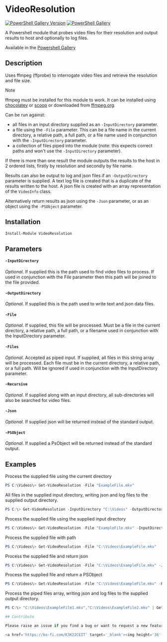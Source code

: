 # VideoResolution

[![PowerShell Gallery Version](https://img.shields.io/powershellgallery/v/VideoResolution?label=VideoResolution&logo=powershell&style=plastic)](https://www.powershellgallery.com/packages/VideoResolution)
[![PowerShell Gallery](https://img.shields.io/powershellgallery/dt/VideoResolution?style=plastic)](https://www.powershellgallery.com/packages/VideoResolution)

A Powershell module that probes video files for their resolution and output results to host and optionally to log files.

Available in the [Powershell Gallery](https://www.powershellgallery.com/packages/VideoResolution)

## Description
Uses ffmpeg (ffprobe) to interrogate video files and retrieve the resolution and file size.

> [!NOTE]
> ffmpeg must be installed for this module to work. It can be installed using [chocolatey](https://chocolatey.org/packages/ffmpeg) or [scoop](https://scoop.sh/) or downloaded from [ffmpeg.org](https://ffmpeg.org/download.html).

Can be run against: 

* all files in an input directory supplied as an `-InputDirectory` parameter.
* a file using the `-File` parameter. This can be a file name in the current directory, a relative path, a full path, or a file name used in conjunction with the `-InputDirectory` parameter.
* a collection of files piped into the module (note: this expects correct paths and won't use the `-InputDirectory` parameter).

If there is more than one result the module outputs the results to the host in 2 ordered lists, firstly by resolution and secondly by file name.

Results can also be output to log and json files if an `-OutputDirectory` parameter is supplied.
A text log file is created that is a duplicate of the results written to the host.
A json file is created with an array representation of the `VideoInfo` class.

Alternatively return results as json using the `-Json` parameter, or as an object using the `-PSObject` parameter.

## Installation

```powershell
Install-Module VideoResolution
```

## Parameters

#### `-InputDirectory`
*Optional*. If supplied this is the path used to find video files to process. If used in conjunction with the File
parameter then this path will be joined to the file provided.

#### `-OutputDirectory`
*Optional*. If supplied this is the path used to write text and json data files.

#### `-File`
*Optional*. If supplied, this file will be processed. Must be a file in the current directory, a relative path, a full
path, or a filename used in conjunction with the InputDirectory parameter.

#### `-Files`
*Optional*. Accepted as piped input. If supplied, all files in this string array will be processed. Each file must be
in the current directory, a relative path, or a full path. Will be ignored if used in conjunction with the
InputDirectory parameter.

#### `-Recursive`
*Optional*. If supplied along with an input directory, all sub-directories will also be searched for video files.

#### `-Json`
*Optional*. If supplied json will be returned instead of the standard output.

#### `-PSObject`
*Optional*. If supplied a PsObject will be returned instead of the standard output.

## Examples

Process the supplied file using the current directory

```powershell
PS C:\Videos\> Get-VideoResolution -File "ExampleFile.mkv"
```

All files in the supplied input directory, writing json and log files to the supplied output directory.

```powershell
PS C:\> Get-VideoResolution -InputDirectory "C:\Videos" -OutputDirectory "C:\Videos\Logs"
```

Process the supplied file using the supplied input directory

```powershell
PS C:\Videos\> Get-VideoResolution -File "ExampleFile.mkv" -InputDirectory "C:\Videos"
```

Process the supplied file with path

```powershell
PS C:\Videos\> Get-VideoResolution -File "C:\Videos\ExampleFile.mkv"
```

Process the supplied file and return json

```powershell
PS C:\Videos\> Get-VideoResolution -File "C:\Videos\ExampleFile.mkv" -Json
```

Process the supplied file and return a PSObject

```powershell
PS C:\Videos\> Get-VideoResolution -File "C:\Videos\ExampleFile.mkv" -PSObject
```

Process the piped files array, writing json and log files to the supplied output directory.

```powershell
PS C:\> "C:\Videos\ExampleFile1.mkv","C:\Videos\ExampleFile2.mkv" | Get-VideoResolution -OutputDirectory "C:\Videos\Logs"

## Contribute

Please raise an issue if you find a bug or want to request a new feature, or create a pull request to contribute.

<a href='https://ko-fi.com/K3K22CEIT' target='_blank'><img height='36' style='border:0px;height:36px;' src='https://cdn.ko-fi.com/cdn/kofi4.png?v=2' border='0' alt='Buy Me a Coffee at ko-fi.com' /></a>
